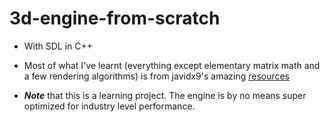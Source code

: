 # 3d-engine-from-scratch
- With SDL in C++

- Most of what I've learnt (everything except elementary matrix math and a few rendering algorithms) is from javidx9's amazing [resources](https://www.youtube.com/watch?v=ih20l3pJoeU&list=RDCMUC-yuWVUplUJZvieEligKBkA&index=3)


- _**Note**_ that this is a learning project. The engine is by no means super optimized for industry level performance.



